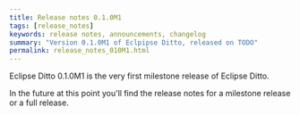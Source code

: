 ```yaml
---
title: Release notes 0.1.0M1
tags: [release_notes]
keywords: release notes, announcements, changelog
summary: "Version 0.1.0M1 of Eclpipse Ditto, released on TODO"
permalink: release_notes_010M1.html
---
```


Eclipse Ditto 0.1.0M1 is the very first milestone release of Eclipse Ditto.

In the future at this point you'll find the release notes for a milestone release or a full release. 
